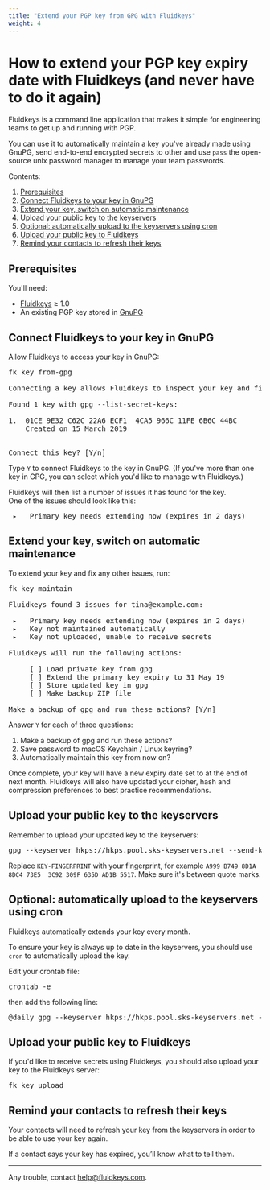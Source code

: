 ```yaml
---
title: "Extend your PGP key from GPG with Fluidkeys"
weight: 4
---
```


# How to extend your PGP key expiry date with Fluidkeys (and never have to do it again)

Fluidkeys is a command line application that makes it simple for engineering teams to get up and
running with PGP.

You can use it to automatically maintain a key you've already made using GnuPG, send end-to-end encrypted secrets to other and use `pass` the open-source unix password manager to manage your team passwords.

Contents:

1. [Prerequisites](#prerequisites)
1. [Connect Fluidkeys to your key in GnuPG](#connect-key)
1. [Extend your key, switch on automatic maintenance](#extend-key)
1. [Upload your public key to the keyservers](#upload-to-keyservers)
1. [Optional: automatically upload to the keyservers using cron](#upload-from-cron)
1. [Upload your public key to Fluidkeys](#upload-to-fluidkeys)
1. [Remind your contacts to refresh their keys](#remind-contacts)

<h2 class="numbered" id="prerequisites">Prerequisites</h2>

You'll need:

* [Fluidkeys](https://download.fluidkeys.com) &ge; 1.0
* An existing PGP key stored in [GnuPG](https://www.gnupg.org/)

<h2 class="numbered" id="connect-key">Connect Fluidkeys to your key in GnuPG</h2>

Allow Fluidkeys to access your key in GnuPG:

<pre class="terminal">
<span class="command">fk key from-gpg</span>

Connecting a key allows Fluidkeys to inspect your key and fix any issues.

Found 1 key with <span class="information">gpg --list-secret-keys</span>:

<span class="information">1.</span>  01CE 9E32 C62C 22A6 ECF1  4CA5 966C 11FE 6B6C 44BC
    Created on 15 March 2019
      <tina@example.com>

Connect this key? [Y/n]
</pre>

Type `Y` to connect Fluidkeys to the key in GnuPG. (If you've more than one key in GPG, you
can select which you'd like to manage with Fluidkeys.)

Fluidkeys will then list a number of issues it has found for the key.<br />One of the issues should look
like this:

<pre class="terminal">
 <span class="notice">▸</span>   <span class="error">Primary key needs extending now (expires in 2 days)</span>
</pre>

<h2 class="numbered" id="connect-key">Extend your key, switch on automatic maintenance</h2>

To extend your key and fix any other issues, run:

<pre class="terminal">
<span class="command">fk key maintain</span>

Fluidkeys found 3 issues for tina@example.com:

 <span class="notice">▸</span>   <span class="error">Primary key needs extending now (expires in 2 days)</span>
 <span class="notice">▸</span>   Key not maintained automatically
 <span class="notice">▸</span>   Key not uploaded, unable to receive secrets

Fluidkeys will run the following actions:

     [ ] Load private key from gpg
     [ ] Extend the primary key expiry to 31 May 19
     [ ] Store updated key in gpg
     [ ] Make backup ZIP file

Make a backup of gpg and run these actions? [Y/n]
</pre>

Answer `Y` for each of three questions:

1. Make a backup of gpg and run these actions?
2. Save password to macOS Keychain / Linux keyring?
3. Automatically maintain this key from now on?

Once complete, your key will have a new expiry date set to at the end of next month.
Fluidkeys will also have updated your cipher, hash and compression preferences to best practice recommendations.

<h2 class="numbered" id="upload-to-keyservers">Upload your public key to the keyservers</h2>

Remember to upload your updated key to the keyservers:

<pre class="terminal">
<span class="command">gpg --keyserver hkps://hkps.pool.sks-keyservers.net --send-keys 'KEY-FINGERPRINT'
</pre>

<div class="callout callout--info"><p>Replace <code>KEY-FINGERPRINT</code> with your fingerprint, for example <code>A999 B749 8D1A 8DC4 73E5  3C92 309F 635D AD1B 5517</code>. Make sure it's between quote marks.</p></div>

<h2 class="numbered" id="upload-from-cron">Optional: automatically upload to the keyservers using cron</h2>

Fluidkeys automatically extends your key every month.

To ensure your key is always up to date in the keyservers, you should use `cron` to automatically
upload the key.

Edit your crontab file:

<pre class="terminal">
<span class="command">crontab -e
</pre>

then add the following line:

<pre>
@daily gpg --keyserver hkps://hkps.pool.sks-keyservers.net --send-keys 'KEY-FINGERPRINT'
</pre>

<h2 class="numbered" id="upload-to-fluidkeys">Upload your public key to Fluidkeys</h2>

If you'd like to receive secrets using Fluidkeys, you should also upload your key to the Fluidkeys server:

<pre class="terminal">
<span class="command">fk key upload</span>
</pre>

<h2 class="numbered" id="remind-contacts">Remind your contacts to refresh their keys</h2>

Your contacts will need to refresh your key from the keyservers in order to be able to use your key again.

If a contact says your key has expired, you’ll know what to tell them.

---

Any trouble, contact [help@fluidkeys.com](mailto:help@fluidkeys.com).
